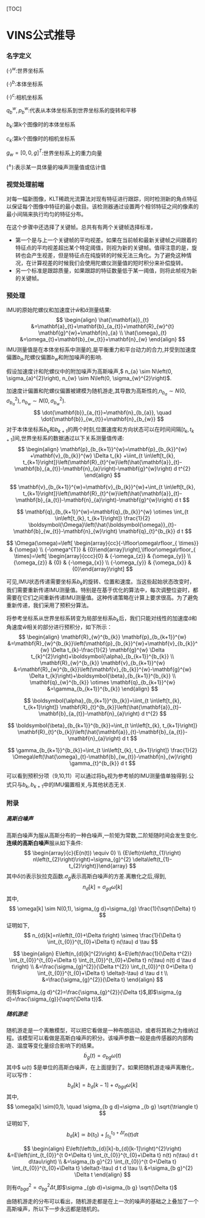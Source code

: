 [TOC]

# VINS公式推导

### 名字定义

$( \cdot)^{w}$:世界坐标系

$(\cdot)^{b}$:本体坐标系

$(\cdot)^{c}$:相机坐标系

$q_{b}^{w}, p_{b}^{w}$:代表从本体坐标系到世界坐标系的旋转和平移

$b_k$:第k个图像时的本体坐标系

$c_k$:第k个图像时的相机坐标系

$g_{w}=[0,0, g]^{T}$:世界坐标系上的重力向量

$\left(^{\wedge}\right)$:表示某一具体量的噪声测量值或估计值

### 视觉处理前端

对每一幅新图像，KLT稀疏光流算法对现有特征进行跟踪，同时检测新的角点特征以保证每个图像中特征的最小数目。该检测器通过设置两个相邻特征之间的像素的最小间隔来执行均匀的特征分布。

在这个步骤中还选择了关键帧。总共有有两个关键帧选择标准，

- 第一个是与上一个关键帧的平均视差。如果在当前帧和最新关键帧之间跟着的特征点的平均视差超出某个特定阈值，则视为新的关键帧。值得注意的是，旋转也会产生视差，但是特征点在纯旋转的时候无法三角化。为了避免这种情况，在计算视差的时候我们会使用陀螺仪测量值的短时积分来补偿旋转。
- 另一个标准是跟踪质量，如果跟踪的特征数量低于某一阈值，则将此帧视为新的关键帧。

### 预处理

IMU的原始陀螺仪和加速度计$\hat{w}$和$\hat{a}$测量结果:
$$
\begin{align} \hat{\mathbf{a}}_{t} &=\mathbf{a}_{t}+\mathbf{b}_{a_{t}}+\mathbf{R}_{w}^{t} \mathbf{g}^{w}+\mathbf{n}_{a} \\ \hat{\omega}_{t} &=\omega_{t}+\mathbf{b}_{w_{t}}+\mathbf{n}_{w} \end{align}
$$
IMU测量值是在本体坐标系中测量的,是平衡重力和平台动力的合力,并受到加速度偏置$b_a$,陀螺仪偏置$b_w$和附加噪声的影响.

假设加速度计和陀螺仪中的附加噪声为高斯噪声,$ n_{a} \sim N\left(0, \sigma_{a}^{2}\right), n_{w} \sim N\left(0, \sigma_{w}^{2}\right)$.

加速度计偏置和陀螺仪偏置被建模为随机游走,其导数为高斯性的,$n_{b_{a}} \sim N\left(0, \sigma_{b_{a}}^{2}\right), n_{b_{w}} \sim N\left(0, \sigma_{b_{w}}^{2}\right)$.
$$
\dot{\mathbf{b}}_{a_{t}}=\mathbf{n}_{b_{a}}, \quad \dot{\mathbf{b}}_{w_{t}}=\mathbf{n}_{b_{w}}
$$
对于本体坐标系$b_k$和$b_{k+1}$的两个时刻,位置速度和方向状态可以在时间间隔$[t_k,t_{k+1}]$间,世界坐标系的数据通过以下关系测量值传递:
$$
\begin{align} \mathbf{p}_{b_{k+1}}^{w}=\mathbf{p}_{b_{k}}^{w} +\mathbf{v}_{b_{k}}^{w} \Delta t_{k} +\iint_{t \in\left[t_{k}, t_{k+1}\right]}\left(\mathbf{R}_{t}^{w}\left(\hat{\mathbf{a}}_{t}-\mathbf{b}_{a_{t}}-\mathbf{n}_{a}\right)-\mathbf{g}^{w}\right) d t^{2} \end{align}
$$

$$
\mathbf{v}_{b_{k+1}}^{w}=\mathbf{v}_{b_{k}}^{w}+\int_{t \in\left[t_{k}, t_{k+1}\right]}\left(\mathbf{R}_{t}^{w}\left(\hat{\mathbf{a}}_{t}-\mathbf{b}_{a_{t}}-\mathbf{n}_{a}\right)-\mathbf{g}^{w}\right) d t
$$

$$
\mathbf{q}_{b_{k+1}}^{w}=\mathbf{q}_{b_{k}}^{w} \otimes \int_{t \in\left[t_{k}, t_{k+1}\right]} \frac{1}{2} \boldsymbol{\Omega}\left(\hat{\boldsymbol{\omega}}_{t}-\mathbf{b}_{w_{t}}-\mathbf{n}_{w}\right) \mathbf{q}_{t}^{b_{k}} d t
$$

$$
\Omega(\omega)=\left[ \begin{array}{cc}{-\lfloor\omega\rfloor_{ \times}} & {\omega} \\ {-\omega^{T}} & {0}\end{array}\right],\lfloor\omega\rfloor_{ \times}=\left[ \begin{array}{ccc}{0} & {-\omega_{z}} & {\omega_{y}} \\ {\omega_{z}} & {0} & {-\omega_{x}} \\ {-\omega_{y}} & {\omega_{x}} & {0}\end{array}\right]
$$

可见,IMU状态传递需要坐标系$b_k$的旋转、位置和速度。当这些起始状态改变时，我们需要重新传递IMU测量值。特别是在基于优化的算法中，每次调整位姿时，都需要在它们之间重新传递IMU测量值。这种传递策略在计算上要求很高。为了避免重新传递，我们采用了预积分算法。

将参考坐标系从世界坐标系转变为局部坐标系$b_k$后，我们只能对线性的加速度$\hat a$和角速度$\hat w$相关的部分进行预积分，如下所示：
$$
\begin{align} \mathbf{R}_{w}^{b_{k}} \mathbf{p}_{b_{k+1}}^{w} &=\mathbf{R}_{w}^{b_{k}}\left(\mathbf{p}_{b_{k}}^{w}+\mathbf{v}_{b_{k}}^{w} \Delta t_{k}-\frac{1}{2} \mathbf{g}^{w} \Delta t_{k}^{2}\right)+\boldsymbol{\alpha}_{b_{k+1}}^{b_{k}} \\ \mathbf{R}_{w}^{b_{k}} \mathbf{v}_{b_{k+1}}^{w} &=\mathbf{R}_{w}^{b_{k}}\left(\mathbf{v}_{b_{k}}^{w}-\mathbf{g}^{w} \Delta t_{k}\right)+\boldsymbol{\beta}_{b_{k+1}}^{b_{k}} \\ \mathbf{q}_{w}^{b_{k}} \otimes \mathbf{q}_{b_{k+1}}^{w} &=\gamma_{b_{k+1}}^{b_{k}} \end{align}
$$

$$
\boldsymbol{\alpha}_{b_{k+1}}^{b_{k}}=\iint_{t \in\left[t_{k}, t_{k+1}\right]} \mathbf{R}_{t}^{b_{k}}\left(\hat{\mathbf{a}}_{t}-\mathbf{b}_{a_{t}}-\mathbf{n}_{a}\right) d t^{2}
$$

$$
\boldsymbol{\beta}_{b_{k+1}}^{b_{k}}=\int_{t \in\left[t_{k}, t_{k+1}\right]} \mathbf{R}_{t}^{b_{k}}\left(\hat{\mathbf{a}}_{t}-\mathbf{b}_{a_{t}}-\mathbf{n}_{a}\right) d t
$$

$$
\gamma_{b_{k+1}}^{b_{k}}=\int_{t \in\left[t_{k}, t_{k+1}\right]} \frac{1}{2} \Omega\left(\hat{\omega}_{t}-\mathbf{b}_{w_{t}}-\mathbf{n}_{w}\right) \gamma_{t}^{b_{k}} d t
$$

可以看到预积分项（9,10,11）可以通过将$b_{k}$视为参考帧的IMU测量值单独得到.公式只与$b_{k},b_{k+1}$中的IMU偏置相关,与其他状态无关.





### 附录

##### 高斯白噪声

高斯白噪声为服从高斯分布的一种白噪声,一阶矩为常数,二阶矩随时间会发生变化.**连续的高斯白噪声**服从如下条件:
$$
\begin{array}{c}{E(n(t)) \equiv 0} \\ {E\left(n\left(t_{1}\right) n\left(t_{2}\right)\right)=\sigma_{g}^{2} \delta\left(t_{1}-t_{2}\right)}\end{array}
$$
其中$\delta(t)$表示狄拉克函数.$\sigma_g$表示高斯白噪声的方差.离散化之后,得到,
$$
n_{d}[k]=\sigma_{g d} \omega[k]
$$
其中,
$$
\omega[k] \sim N(0,1), \sigma_{g d}=\sigma_{g} \frac{1}{\sqrt{\Delta} t}
$$
证明如下,
$$
n_{d}[k]=n\left(t_{0}+\Delta t\right) \simeq \frac{1}{\Delta t} \int_{t_{0}}^{t_{0}+\Delta t} n(\tau) d \tau
$$

$$
\begin{align} E\left(n_{d}[k]^{2}\right) &=E\left(\frac{1}{\Delta t^{2}} \int_{t_{0}}^{t_{0}+\Delta t} \int_{t_{0}}^{t_{0}+\Delta t} n(\tau) n(t) d \tau d t\right) \\ &=\frac{\sigma_{g}^{2}}{\Delta t^{2}} \int_{t_{0}}^{t 0+\Delta t} \int_{t_{0}}^{t_{0}+\Delta t} \delta(t-\tau) d \tau d t \\ &=\frac{\sigma_{g}^{2}}{\Delta t} \end{align}
$$

则有$\sigma_{g d}^{2}=\frac{\sigma_{g}^{2}}{\Delta t}$,即$\sigma_{g d}=\frac{\sigma_{g}}{\sqrt{\Delta t}}$.

##### 随机游走

随机游走是一个离散模型，可以把它看做是一种布朗运动，或者将其称之为维纳过程。该模型可以看做是高斯白噪声的积分。该噪声参数一般是由传感器的内部构造、温度等变化量综合影响下的结果。
$$
\dot b_{g}(t)=\sigma_{b g} \omega(t)
$$
其中$ ω(t) $是单位的高斯白噪声，在上面提到了。如果把随机游走噪声离散化，可以写作：
$$
b_{d}[k]=b_{d}[k-1]+\sigma_{b g d} \omega[k]
$$
其中,
$$
\omega[k] \sim(0,1), \quad \sigma_{b g d}=\sigma _{b g} \sqrt{\triangle t}
$$
证明如下,
$$
b_{d}[k] \simeq b\left(t_{0}\right)+\int_{t_{0}}^{t_{0}+\Delta t} n(t) d t
$$

$$
\begin{align} E\left(\left(b_{d}[k]-b_{d}[k-1]\right)^{2}\right) &=E\left(\int_{t_{0}}^{t 0+\Delta t} \int_{t_{0}}^{t_{0}+\Delta t} n(t) n(\tau) d t d\tau\right) \\ &=\sigma_{b g}^{2} \int_{t_{0}}^{t 0+\Delta t} \int_{t_{0}}^{t_{0}+\Delta t} \delta(t-\tau) d t d \tau \\ &=\sigma_{b g}^{2} \Delta t \end{align}
$$

则有$\sigma_{b g d}^{2}=\sigma_{b g}^{2} \Delta t$,即$\sigma _{gb d}=\sigma_{b g} \sqrt{\Delta t}$

由随机游走的分布可以看出，随机游走都是在上一次的噪声的基础之上叠加了一个高斯噪声，所以下一步永远都是随机的。